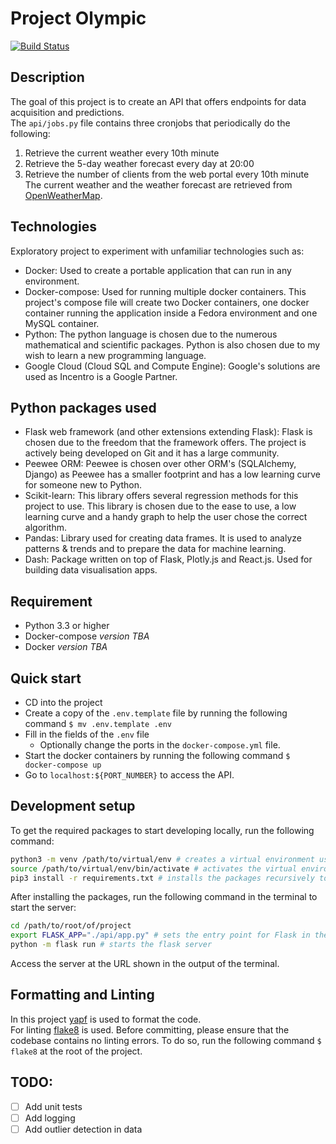 # Project Olympic
[![Build Status](https://travis-ci.com/CalvinHuynh/project-olympic.svg?branch=master)](https://travis-ci.com/CalvinHuynh/project-olympic)  
## Description
The goal of this project is to create an API that offers endpoints for data acquisition and predictions.  
The `api/jobs.py` file contains three cronjobs that periodically do the following:
1. Retrieve the current weather every 10th minute
2. Retrieve the 5-day weather forecast every day at 20:00
3. Retrieve the number of clients from the web portal every 10th minute
The current weather and the weather forecast are retrieved from [OpenWeatherMap](https://openweathermap.org/). 

## Technologies
Exploratory project to experiment with unfamiliar technologies such as:
* Docker: Used to create a portable application that can run in any environment.
* Docker-compose: Used for running multiple docker containers. This project's compose file will create two Docker containers, one docker container running the application inside a Fedora environment and one MySQL container.
* Python: The python language is chosen due to the numerous mathematical and scientific packages. Python is also chosen due to my wish to learn a new programming language.
* Google Cloud (Cloud SQL and Compute Engine): Google's solutions are used as Incentro is a Google Partner.

## Python packages used
* Flask web framework (and other extensions extending Flask): Flask is chosen due to the freedom that the framework offers. The project is actively being developed on Git and it has a large community.
* Peewee ORM: Peewee is chosen over other ORM's (SQLAlchemy, Django) as Peewee has a smaller footprint and has a low learning curve for someone new to Python.
* Scikit-learn: This library offers several regression methods for this project to use. This library is chosen due to the ease to use, a low learning curve and a handy graph to help the user chose the correct algorithm.
* Pandas: Library used for creating data frames. It is used to analyze patterns & trends and to prepare the data for machine learning.
* Dash: Package written on top of Flask, Plotly.js and React.js. Used for building data visualisation apps.

## Requirement
* Python 3.3 or higher
* Docker-compose *version TBA*
* Docker *version TBA*

## Quick start
* CD into the project
* Create a copy of the `.env.template` file by running the following command `$ mv .env.template .env`
* Fill in the fields of the `.env` file
  * Optionally change the ports in the `docker-compose.yml` file.
* Start the docker containers by running the following command `$ docker-compose up`
* Go to `localhost:${PORT_NUMBER}` to access the API.

## Development setup
To get the required packages to start developing locally, run the following command:  
```bash
python3 -m venv /path/to/virtual/env # creates a virtual environment using python3
source /path/to/virtual/env/bin/activate # activates the virtual environment
pip3 install -r requirements.txt # installs the packages recursively to the virtual environment
```
After installing the packages, run the following command in the terminal to start the server:
```bash
cd /path/to/root/of/project
export FLASK_APP="./api/app.py" # sets the entry point for Flask in the environment
python -m flask run # starts the flask server
```
Access the server at the URL shown in the output of the terminal.


## Formatting and Linting
In this project [yapf](https://github.com/google/yapf) is used to format the code.  
For linting [flake8](https://gitlab.com/pycqa/flake8) is used. Before committing, please ensure that the codebase contains no linting errors. To do so, run the following command `$ flake8` at the root of the project.


## TODO:
- [ ] Add unit tests
- [ ] Add logging
- [ ] Add outlier detection in data